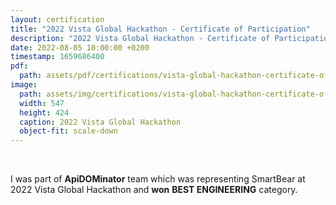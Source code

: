 ```yaml
---
layout: certification
title: "2022 Vista Global Hackathon - Certificate of Participation"
description: "2022 Vista Global Hackathon - Certificate of Participation"
date: 2022-08-05 10:00:00 +0200
timestamp: 1659686400
pdf:
  path: assets/pdf/certifications/vista-global-hackathon-certificate-of-participation.pdf
image:
  path: assets/img/certifications/vista-global-hackathon-certificate-of-participation.webp
  width: 547
  height: 424
  caption: 2022 Vista Global Hackathon
  object-fit: scale-down
---
```


<br /> 

<p class="lead text-center">
  I was part of <strong>ApiDOMinator</strong> team which was representing SmartBear
  at 2022 Vista Global Hackathon and <strong>won</strong> <strong>BEST ENGINEERING</strong> category.
</p>
